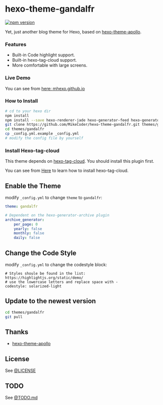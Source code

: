 # hexo-theme-gandalfr

[![npm version](https://badge.fury.io/js/hexo-theme-gandalfr.svg)](https://badge.fury.io/js/hexo-theme-gandalfr)

Yet, just another blog theme for Hexo, based on [hexo-theme-apollo](https://github.com/pinggod/hexo-theme-apollo).

### Features
+ Built-in Code highlight support.
+ Built-in hexo-tag-cloud support.
+ More comfortable with large screens.

### Live Demo

You can see from [here: mhexo.github.io](https://mhexo.github.io)

### How to Install
``` bash
# cd to your hexo dir
npm install
npm install --save hexo-renderer-jade hexo-generator-feed hexo-generator-sitemap hexo-browsersync hexo-generator-archive hexo-tag-cloud
git clone https://github.com/MikeCoder/hexo-theme-gandalfr.git themes/gandalfr
cd themes/gandalfr
cp _config.yml.example _config.yml
# modify the config file by yourself
```

### Install Hexo-tag-cloud
This theme depends on [hexo-tag-cloud](https://github.com/MikeCoder/hexo-tag-cloud). You should install this plugin first.

You can see from [Here](https://github.com/MikeCoder/hexo-tag-cloud) to learn how to install hexo-tag-cloud.

## Enable the Theme

modify `_config.yml` to change `theme` to `gandalfr`:

```yaml
theme: gandalfr

# Dependent on the hexo-generator-archive plugin
archive_generator:
    per_page: 0
    yearly: false
    monthly: false
    daily: false
```

## Change the Code Style

modify `_config.yml` to change the codestyle block:

```
# Styles shoule be found in the list: https://highlightjs.org/static/demo/
# use the lowercase letters and replace space with -
codestyle: solarized-light
```

## Update to the newest version
``` bash
cd themes/gandalfr
git pull
```

## Thanks
+ [hexo-theme-apollo](https://github.com/pinggod/hexo-theme-apollo)

## License
See [@LICENSE](./LICENSE)

## TODO
See [@TODO.md](./TODO.md)
